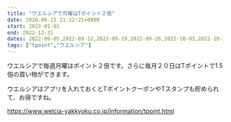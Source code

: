 ```yaml
---
title: "ウエルシアで月曜はTポイント２倍"
date: 2020-06-15 21:22:21+0900
start: 2022-01-01
end: 2022-12-31
dates: 2022-09-05,2022-09-12,2022-09-19,2022-09-26,2022-10-03,2022-10-10,2022-10-17,2022-10-24,2022-10-31,2022-11-07,2022-11-14,2022-11-21,2022-11-28
tags: ["tpoint","ウエルシア"]
---
```

ウエルシアで毎週月曜はポイント２倍です。さらに毎月２０日はTポイントで1.5倍の買い物ができます。

ウエルシアはアプリを入れておくとTポイントクーポンやTスタンプも貯められて、お得ですね。

https://www.welcia-yakkyoku.co.jp/information/tpoint.html

